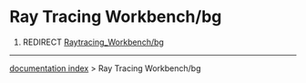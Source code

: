 # Ray Tracing Workbench/bg
1.  REDIRECT [Raytracing\_Workbench/bg](Raytracing_Workbench/bg.md)

---
[documentation index](../README.md) > Ray Tracing Workbench/bg
